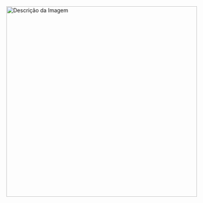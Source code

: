 <img src="https://github.com/andredame/AdventOfCode/assets/109314147/52b7f3b1-5587-418f-a47d-be8c6793aa41" alt="Descrição da Imagem" style="height: 500px;">
